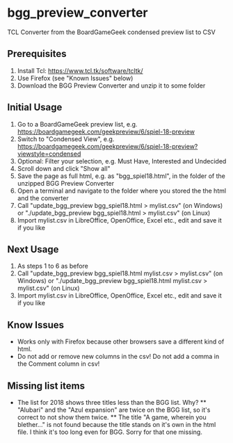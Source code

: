 # bgg_preview_converter
TCL Converter from the BoardGameGeek condensed preview list to CSV

## Prerequisites
1. Install Tcl: https://www.tcl.tk/software/tcltk/
2. Use Firefox (see "Known Issues" below)
3. Download the BGG Preview Converter and unzip it to some folder

## Initial Usage
1. Go to a BoardGameGeek preview list, e.g. https://boardgamegeek.com/geekpreview/6/spiel-18-preview
2. Switch to "Condensed View", e.g. https://boardgamegeek.com/geekpreview/6/spiel-18-preview?viewstyle=condensed
3. Optional: Filter your selection, e.g. Must Have, Interested and Undecided
4. Scroll down and click "Show all"
5. Save the page as full html, e.g. as "bgg_spiel18.html", in the folder of the unzipped BGG Preview Converter
6. Open a terminal and navigate to the folder where you stored the the html and the converter
7. Call "update_bgg_preview bgg_spiel18.html > mylist.csv" (on Windows) or "./update_bgg_preview bgg_spiel18.html > mylist.csv" (on Linux)
8. Import mylist.csv in LibreOffice, OpenOffice, Excel etc., edit and save it if you like

## Next Usage
1. As steps 1 to 6 as before
2. Call "update_bgg_preview bgg_spiel18.html mylist.csv > mylist.csv" (on Windows) or "./update_bgg_preview bgg_spiel18.html mylist.csv > mylist.csv" (on Linux)
3. Import mylist.csv in LibreOffice, OpenOffice, Excel etc., edit and save it if you like

## Know Issues
* Works only with Firefox because other browsers save a different kind of html.
* Do not add or remove new columns in the csv! Do not add a comma in the Comment column in csv!

## Missing list items
* The list for 2018 shows three titles less than the BGG list. Why?
** "Alubari" and the "Azul expansion" are twice on the BGG list, so it's correct to not show them twice.
** The title "A game, wherein you blether..." is not found because the title stands on it's own in the html file. I think it's too long even for BGG. Sorry for that one missing.
